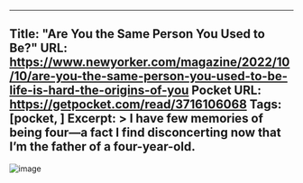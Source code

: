 
---
Title: "Are You the Same Person You Used to Be?"
URL: https://www.newyorker.com/magazine/2022/10/10/are-you-the-same-person-you-used-to-be-life-is-hard-the-origins-of-you
Pocket URL: https://getpocket.com/read/3716106068
Tags: [pocket, ]
Excerpt: >
    I have few memories of being four—a fact I find disconcerting now that I’m the father of a four-year-old.
---

![image](https://media.newyorker.com/photos/6335b75cb1854f1d3eb5bd74/master/w_2560%2Cc_limit/221010_r41126.jpg)

